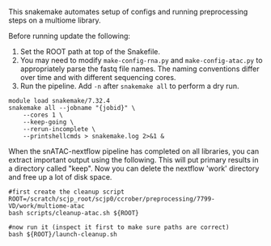 This snakemake automates setup of configs and running preprocessing steps on a multiome library.

Before running update the following:
1. Set the ROOT path at top of the Snakefile.
2. You may need to modify `make-config-rna.py` and `make-config-atac.py` to appropriately parse the fastq file names. The naming conventions differ over time and with different sequencing cores.
3. Run the pipeline. Add `-n` after `snakemake all` to perform a dry run.  

```
module load snakemake/7.32.4
snakemake all --jobname "{jobid}" \
    --cores 1 \
	--keep-going \
	--rerun-incomplete \
	--printshellcmds > snakemake.log 2>&1 &
```


When the snATAC-nextflow pipeline has completed on all libraries, you can extract important output using the following. This will put primary results in a directory called "keep". Now you can delete the nextflow 'work' directory and free up a lot of disk space.
```
#first create the cleanup script
ROOT=/scratch/scjp_root/scjp0/ccrober/preprocessing/7799-VD/work/multiome-atac
bash scripts/cleanup-atac.sh ${ROOT} 

#now run it (inspect it first to make sure paths are correct)
bash ${ROOT}/launch-cleanup.sh
```